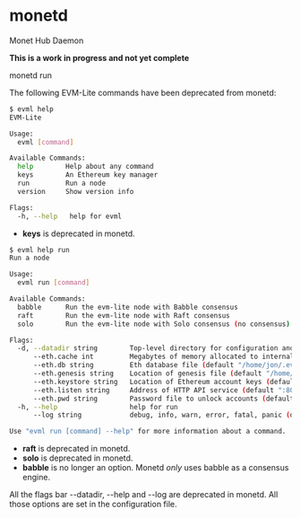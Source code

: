 # monetd
Monet Hub Daemon

**This is a work in progress and not yet complete**


monetd run



The following EVM-Lite commands have been deprecated from monetd:

```bash
$ evml help
EVM-Lite

Usage:
  evml [command]

Available Commands:
  help        Help about any command
  keys        An Ethereum key manager
  run         Run a node
  version     Show version info

Flags:
  -h, --help   help for evml

```

- **keys** is deprecated in monetd.

```bash
$ evml help run
Run a node

Usage:
  evml run [command]

Available Commands:
  babble      Run the evm-lite node with Babble consensus
  raft        Run the evm-lite node with Raft consensus
  solo        Run the evm-lite node with Solo consensus (no consensus)

Flags:
  -d, --datadir string        Top-level directory for configuration and data (default "/home/jon/.evm-lite")
      --eth.cache int         Megabytes of memory allocated to internal caching (min 16MB / database forced) (default 128)
      --eth.db string         Eth database file (default "/home/jon/.evm-lite/eth/chaindata")
      --eth.genesis string    Location of genesis file (default "/home/jon/.evm-lite/eth/genesis.json")
      --eth.keystore string   Location of Ethereum account keys (default "/home/jon/.evm-lite/eth/keystore")
      --eth.listen string     Address of HTTP API service (default ":8080")
      --eth.pwd string        Password file to unlock accounts (default "/home/jon/.evm-lite/eth/pwd.txt")
  -h, --help                  help for run
      --log string            debug, info, warn, error, fatal, panic (default "debug")

Use "evml run [command] --help" for more information about a command.
```

- **raft** is deprecated in monetd. 
- **solo** is deprecated in monetd. 
- **babble** is no longer an option. Monetd *only* uses babble as a consensus engine.

All the flags bar --datadir, --help and --log are deprecated in monetd. All those options are set in the configuration file. 

